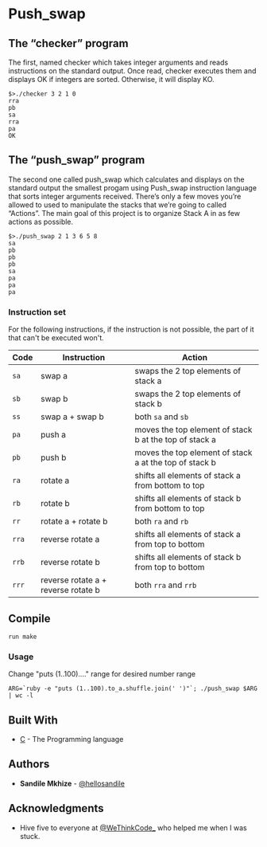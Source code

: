 # Push_swap

## The “checker” program 

The first, named checker which takes integer arguments and reads instructions on the standard output. Once read, checker executes them and displays OK if integers are sorted. Otherwise, it will display KO.

```
$>./checker 3 2 1 0
rra
pb
sa
rra
pa
OK
```

## The “push_swap” program

The second one called push_swap which calculates and displays on the standard output the smallest progam using Push_swap instruction language that sorts integer arguments received. There’s only a few moves you’re allowed to used to manipulate the stacks that we’re going to called “Actions”. The main goal of this project is to organize Stack A in as few actions as possible.

```
$>./push_swap 2 1 3 6 5 8
sa
pb
pb
pb
sa
pa
pa
pa
```

### Instruction set
For the following instructions, if the instruction is not possible, the part of it that can't be executed won't.

Code	| Instruction			| Action
--------|-----------------------|----------------------------------------------
`sa`	| swap a				| swaps the 2 top elements of stack a
`sb`	| swap b				| swaps the 2 top elements of stack b
`ss`	| swap a + swap b		| both `sa` and `sb`
`pa`	| push a				| moves the top element of stack b at the top of stack a
`pb`	| push b				| moves the top element of stack a at the top of stack b
`ra`	| rotate a				| shifts all elements of stack a from bottom to top
`rb`	| rotate b				| shifts all elements of stack b from bottom to top
`rr`	| rotate a + rotate b	| both `ra` and `rb`
`rra`	| reverse rotate a		| shifts all elements of stack a from top to bottom
`rrb`	| reverse rotate b		| shifts all elements of stack b from top to bottom
`rrr`	| reverse rotate a + reverse rotate b	| both `rra` and `rrb`

## Compile

```
run make

```

### Usage
Change "puts (1..100)...." range for desired number range
```
ARG=`ruby -e "puts (1..100).to_a.shuffle.join(' ')"`; ./push_swap $ARG | wc -l
```

## Built With

* [C](https://en.wikipedia.org/wiki/C_(programming_language)) - The Programming language


## Authors

* **Sandile Mkhize** -  [@hellosandile](https://twitter.com/hellosandile)

## Acknowledgments
* Hive five to everyone at [@WeThinkCode_](https://www.wethinkcode.co.za/) who helped me when I was stuck.